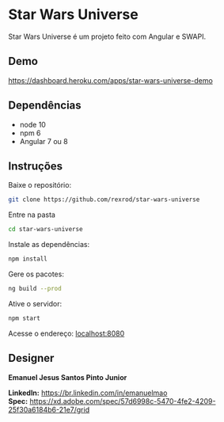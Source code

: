 # Star Wars Universe

 Star Wars Universe é um projeto feito com Angular e SWAPI.

## Demo

https://dashboard.heroku.com/apps/star-wars-universe-demo

## Dependências

* node 10
* npm 6
* Angular 7 ou 8

## Instruções

Baixe o repositório:

```sh
git clone https://github.com/rexrod/star-wars-universe
```

Entre na pasta

```sh
cd star-wars-universe
```

Instale as dependências:

```sh
npm install
```

Gere os pacotes:

```sh
ng build --prod
```

Ative o servidor:

```sh
npm start
```

Acesse o endereço: [localhost:8080](localhost:8080)

## Designer

**Emanuel Jesus Santos Pinto Junior**

**LinkedIn:** https://br.linkedin.com/in/emanuelmao  
**Spec:** https://xd.adobe.com/spec/57d6998c-5470-4fe2-4209-25f30a6184b6-21e7/grid
